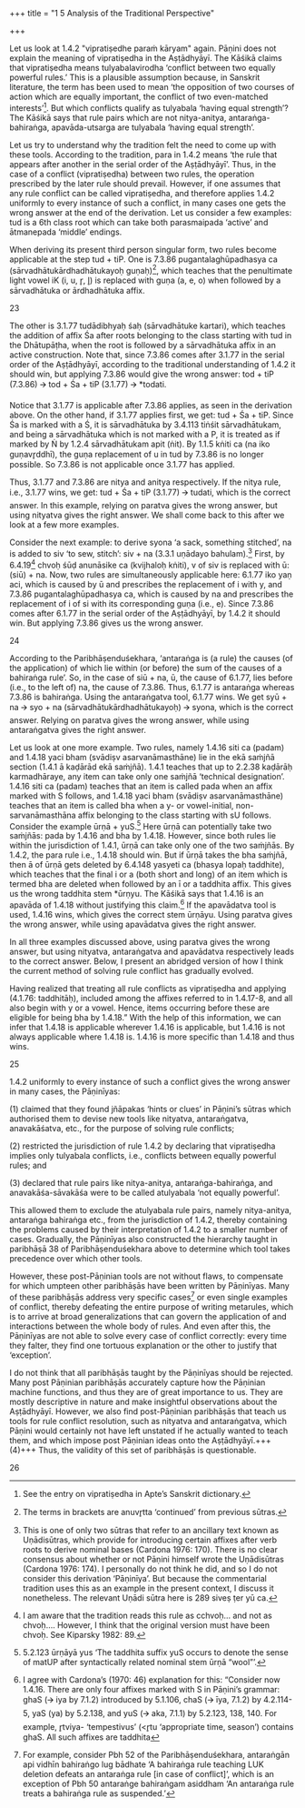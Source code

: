 +++
title = "1 5 Analysis of the Traditional Perspective"

+++

Let us look at 1.4.2 "vipratiṣedhe paraṁ kāryam" again. Pāṇini does not explain the meaning of  vipratiṣedha in the Aṣṭādhyāyī. The Kāśikā claims that vipratiṣedha means tulyabalavirodha ‘conflict between two equally powerful rules.’ This is a plausible assumption because, in  Sanskrit literature, the term has been used to mean ‘the opposition of two courses of action  which are equally important, the conflict of two even-matched interests’[^59]. But which conflicts  qualify as tulyabala ‘having equal strength’? The Kāśikā says that rule pairs which are not  nitya-anitya, antaraṅga-bahiraṅga, apavāda-utsarga are tulyabala ‘having equal strength’.  

Let us try to understand why the tradition felt the need to come up with these tools. According  to the tradition, para in 1.4.2 means ‘the rule that appears after another in the serial order of  the Aṣṭādhyāyī’. Thus, in the case of a conflict (vipratiṣedha) between two rules, the operation  prescribed by the later rule should prevail. However, if one assumes that any rule conflict can  be called vipratiṣedha, and therefore applies 1.4.2 uniformly to every instance of such a  conflict, in many cases one gets the wrong answer at the end of the derivation. Let us consider  a few examples: tud is a 6th class root which can take both parasmaipada ‘active’ and ātmanepada ‘middle’ endings.  

When deriving its present third person singular form, two rules become applicable at the step  tud + tiP. One is 7.3.86 pugantalaghūpadhasya ca (sārvadhātukārdhadhātukayoḥ guṇaḥ)[^60],  which teaches that the penultimate light vowel iK (i, u, r̥, l̥) is replaced with guṇa (a, e, o) when  followed by a sārvadhātuka or ārdhadhātuka affix. 

[^59]: See the entry on vipratiṣedha in Apte’s Sanskrit dictionary.  

[^60]: The terms in brackets are anuvr̥tta ‘continued’ from previous sūtras. 

23 

The other is 3.1.77 tudādibhyaḥ śaḥ (sārvadhātuke kartari), which teaches the addition of affix Śa after roots belonging to the class  starting with tud in the Dhātupāṭha, when the root is followed by a sārvadhātuka affix in an active construction. Note that, since 7.3.86 comes after 3.1.77 in the serial order of the  Aṣṭādhyāyī, according to the traditional understanding of 1.4.2 it should win, but applying  7.3.86 would give the wrong answer: tod + tiP (7.3.86) 🡪 tod + Śa + tiP (3.1.77) 🡪 *todati.  

Notice that 3.1.77 is applicable after 7.3.86 applies, as seen in the derivation above. On the  other hand, if 3.1.77 applies first, we get: tud + Śa + tiP. Since Śa is marked with a Ś, it is  sārvadhātuka by 3.4.113 tiṅśit sārvadhātukam, and being a sārvadhātuka which is not marked  with a P, it is treated as if marked by Ṅ by 1.2.4 sārvadhātukam apit (ṅit). By 1.1.5 kṅiti ca (na  iko guṇavr̥ddhī), the guṇa replacement of u in tud by 7.3.86 is no longer possible. So 7.3.86 is  not applicable once 3.1.77 has applied.  

Thus, 3.1.77 and 7.3.86 are nitya and anitya respectively. If the nitya rule, i.e., 3.1.77 wins, we  get: tud + Śa + tiP (3.1.77) 🡪 tudati, which is the correct answer. In this example, relying on  paratva gives the wrong answer, but using nityatva gives the right answer. We shall come back  to this after we look at a few more examples.  

Consider the next example: to derive syona ‘a sack, something stitched’, na is added to siv ‘to  sew, stitch’: siv + na (3.3.1 uṇādayo bahulam).[^61] First, by 6.4.19[^62] chvoḥ śūḍ anunāsike ca  (kvijhaloḥ kṅiti), v of siv is replaced with ū: (siū) + na. Now, two rules are simultaneously  applicable here: 6.1.77 iko yaṇ aci, which is caused by ū and prescribes the replacement of i  with y, and 7.3.86 pugantalaghūpadhasya ca, which is caused by na and prescribes the  replacement of i of si with its corresponding guṇa (i.e., e). Since 7.3.86 comes after 6.1.77 in  the serial order of the Aṣṭādhyāyī, by 1.4.2 it should win. But applying 7.3.86 gives us the  wrong answer. 

[^61]: This is one of only two sūtras that refer to an ancillary text known as Uṇādisūtras, which provide for  introducing certain affixes after verb roots to derive nominal bases (Cardona 1976: 170). There is no  clear consensus about whether or not Pāṇini himself wrote the Uṇādisūtras (Cardona 1976: 174). I  personally do not think he did, and so I do not consider this derivation ‘Pāṇinīya’. But because the  commentarial tradition uses this as an example in the present context, I discuss it nonetheless. The  relevant Uṇādi sūtra here is 289 siveṣ ṭer yū ca. 

[^62]: I am aware that the tradition reads this rule as cchvoḥ… and not as chvoḥ…. However, I think that  the original version must have been chvoḥ. See Kiparsky 1982: 89.

24 

According to the Paribhāṣenduśekhara, ‘antaraṅga is (a rule) the causes (of the application)  of which lie within (or before) the sum of the causes of a bahiraṅga rule’. So, in the case of siū  + na, ū, the cause of 6.1.77, lies before (i.e., to the left of) na, the cause of 7.3.86. Thus, 6.1.77 is antaraṅga whereas 7.3.86 is bahiraṅga. Using the antaraṅgatva tool, 6.1.77 wins. We get  syū + na 🡪 syo + na (sārvadhātukārdhadhātukayoḥ) 🡪 syona, which is the correct answer.  Relying on paratva gives the wrong answer, while using antaraṅgatva gives the right answer.  

Let us look at one more example. Two rules, namely 1.4.16 siti ca (padam) and 1.4.18 yaci  bham (svādiṣv asarvanāmasthāne) lie in the ekā saṁjñā section (1.4.1 ā kaḍārād ekā saṁjñā). 1.4.1 teaches that up to 2.2.38 kaḍārāḥ karmadhāraye, any item can take only one saṁjñā ‘technical designation’. 1.4.16 siti ca (padam) teaches that an item is called pada when an affix  marked with S follows, and 1.4.18 yaci bham (svādiṣv asarvanāmasthāne) teaches that an item  is called bha when a y- or vowel-initial, non-sarvanāmasthāna affix belonging to the class  starting with sU follows. Consider the example ūrṇā + yuS.[^63] Here ūrṇā can potentially take  two saṁjñās: pada by 1.4.16 and bha by 1.4.18. However, since both rules lie within the  jurisdiction of 1.4.1, ūrṇā can take only one of the two saṁjñās. By 1.4.2, the para rule i.e., 1.4.18 should win. But if ūrṇā takes the bha saṁjñā, then ā of ūrṇā gets deleted by 6.4.148  yasyeti ca (bhasya lopaḥ taddhite), which teaches that the final i or a (both short and long) of  an item which is termed bha are deleted when followed by an ī or a taddhita affix. This gives  us the wrong taddhita stem *ūrṇyu. The Kāśikā says that 1.4.16 is an apavāda of 1.4.18 without  justifying this claim.[^64] If the apavādatva tool is used, 1.4.16 wins, which gives the correct stem  ūrṇāyu. Using paratva gives the wrong answer, while using apavādatva gives the right answer.  

In all three examples discussed above, using paratva gives the wrong answer, but using  nityatva, antaraṅgatva and apavādatva respectively leads to the correct answer. Below, I  present an abridged version of how I think the current method of solving rule conflict has  gradually evolved.   

[^63]: 5.2.123 ūrṇāyā yus ‘The taddhita suffix yuS occurs to denote the sense of matUP after syntactically  related nominal stem ūrṇā “wool”’. 

[^64]: I agree with Cardona’s (1970: 46) explanation for this: “Consider now 1.4.16. There are only four  affixes marked with S in Pāṇini’s grammar: ghaS (🡪 iya by 7.1.2) introduced by 5.1.106, chaS (🡪 īya,  7.1.2) by 4.2.114-5, yaS (ya) by 5.2.138, and yuS (🡪 aka, 7.1.1) by 5.2.123, 138, 140. For example,  r̥tviya- ‘tempestivus’ (<r̥tu ‘appropriate time, season’) contains ghaS. All such affixes are taddhita 

Having realized that treating all rule conflicts as vipratiṣedha and applying (4.1.76: taddhitāḥ), included among the affixes referred to in 1.4.17-8, and all also begin with y or a  vowel. Hence, items occurring before these are eligible for being bha by 1.4.18.” With the help of this  information, we can infer that 1.4.18 is applicable wherever 1.4.16 is applicable, but 1.4.16 is not always  applicable where 1.4.18 is. 1.4.16 is more specific than 1.4.18 and thus wins.

25 

1.4.2 uniformly to every instance of such a conflict gives the wrong answer in many cases, the  Pāṇinīyas: 

(1) claimed that they found jñāpakas ‘hints or clues’ in Pāṇini’s sūtras which authorised them  to devise new tools like nityatva, antaraṅgatva, anavakāśatva, etc., for the purpose of solving  rule conflicts; 

(2) restricted the jurisdiction of rule 1.4.2 by declaring that vipratiṣedha implies only tulyabala conflicts, i.e., conflicts between equally powerful rules; and 

(3) declared that rule pairs like nitya-anitya, antaraṅga-bahiraṅga, and anavakāśa-sāvakāśa were to be called atulyabala ‘not equally powerful’. 

This allowed them to exclude the atulyabala rule pairs, namely nitya-anitya, antaraṅga bahiraṅga etc., from the jurisdiction of 1.4.2, thereby containing the problems caused by their  interpretation of 1.4.2 to a smaller number of cases. Gradually, the Pāṇinīyas also constructed  the hierarchy taught in paribhāṣā 38 of Paribhāṣenduśekhara above to determine which tool  takes precedence over which other tools. 

However, these post-Pāṇinian tools are not without flaws, to compensate for which umpteen  other paribhāṣās have been written by Pāṇinīyas. Many of these paribhāṣās address very  specific cases[^65] or even single examples of conflict, thereby defeating the entire purpose of  writing metarules, which is to arrive at broad generalizations that can govern the application of  and interactions between the whole body of rules. And even after this, the Pāṇinīyas are not  able to solve every case of conflict correctly: every time they falter, they find one tortuous  explanation or the other to justify that ‘exception’. 

I do not think that all paribhāṣās taught by the Pāṇinīyas should be rejected. Many post Pāṇinian paribhāṣās accurately capture how the Pāṇinian machine functions, and thus they are  of great importance to us. They are mostly descriptive in nature and make insightful  observations about the Aṣṭādhyāyī. However, we also find post-Pāṇinian paribhāṣās that teach  us tools for rule conflict resolution, such as nityatva and antaraṅgatva, which Pāṇini would certainly not have left unstated if he actually wanted to teach them, and which impose post Pāṇinian ideas onto the Aṣṭādhyāyī.+++(4)+++ Thus, the validity of this set of paribhāṣās is questionable.

[^65]: For example, consider Pbh 52 of the Paribhāṣenduśekhara, antaraṅgān api vidhīn bahiraṅgo lug bādhate ‘A bahiraṅga rule teaching LUK deletion defeats an antaraṅga rule [in case of conflict]’, which  is an exception of Pbh 50 antaraṅge bahiraṅgam asiddham ‘An antaraṅga rule treats a bahiraṅga rule  as suspended.’

26 


